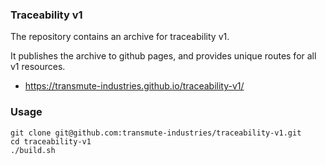 ### Traceability v1

The repository contains an archive for traceability v1.

It publishes the archive to github pages, and provides unique routes for all v1 resources.

- https://transmute-industries.github.io/traceability-v1/

### Usage

```
git clone git@github.com:transmute-industries/traceability-v1.git
cd traceability-v1
./build.sh
```